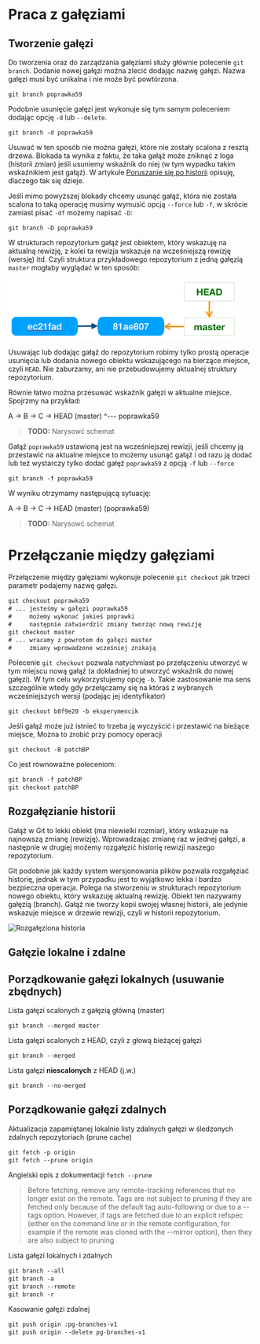 # Praca z gałęziami

## Tworzenie gałęzi

Do tworzenia oraz do zarządzania gałęziami służy głównie polecenie ```git branch```. Dodanie nowej gałęzi można zlecić dodając nazwę gałęzi. Nazwa gałęzi musi być unikalna i nie może być powtórzona.

```
git branch poprawka59
```

Podobnie usunięcie gałęzi jest wykonuje się tym samym poleceniem dodając opcję ```-d``` lub ```--delete```.

```
git branch -d poprawka59
```

Usuwać w ten sposób nie można gałęzi, które nie zostały scalona z resztą drzewa. Blokada ta wynika z faktu, że taka gałąź może zniknąć z loga (historii zmian) jeśli usuniemy wskaźnik do niej (w tym wypadku takim wskaźnikiem jest gałąź). W artykule [Poruszanie się po historii](./MovingAroundHistory.md) opisuję, dlaczego tak się dzieje.

Jeśli mimo powyższej blokady chcemy usunąć gałąź, która nie została scalona to taką operację musimy wymusić opcją ```--force``` lub ```-f```, w skrócie zamiast pisać ```-df``` możemy napisać ```-D```:

```
git branch -D poprawka59
```

W strukturach repozytorium gałąź jest obiektem, który wskazuję na aktualną rewizję, z kolei ta rewizja wskazuje na wcześniejszą rewizję (wersję) itd. Czyli struktura przykładowego repozytorium z jedną gałęzią ```master``` mogłaby wyglądać w ten sposób:

![Po operacji commit](./assets/img/git-commit-before.png)

Usuwając lub dodając gałąź do repozytorium robimy tylko prostą operacje usunięcia lub dodania nowego obiektu wskazującego na bierzące miejsce, czyli ```HEAD```. Nie zaburzamy, ani nie przebudowujemy aktualnej struktury repozytorium.

Równie łatwo można przesuwać wskaźnik gałęzi w aktualne miejsce. Spojrzmy na przykład:

A -> B -> C -> HEAD (master)
^--- poprawka59
> **TODO:** Narysowć schemat

Gałąź ```poprawka59``` ustawioną jest na wcześniejszej rewizji, jeśli chcemy ją przestawić na aktualne miejsce to możemy usunąć gałąź i od razu ją dodać lub też wystarczy tylko dodać gałęź ```poprawka59``` z opcją ```-f``` lub ```--force```

```
git branch -f poprawka59
```

W wyniku otrzymamy następującą sytuację:

A -> B -> C -> HEAD (master) (poprawka59)
> **TODO:** Narysowć schemat

# Przełączanie między gałęziami

Przełączenie między gałęziami wykonuje polecenie ```git checkout``` jak trzeci parametr podajemy nazwę gałęzi.

```
git checkout poprawka59
# ... jesteśmy w gałęzi poprawka59
#     możemy wykonać jakieś poprawki
#     następnie zatwierdzić zmiany tworząc nową rewizję
git checkout master
# ... wracamy z powrotem do gałęzi master
#     zmiany wprowadzone wcześniej znikają
```

Polecenie ```git checkout``` pozwala natychmiast po przełączeniu utworzyć w tym miejscu nową gałąź (a dokładniej to utworzyć wskaźnik do nowej gałęzi). W tym celu wykorzystujemy opcję ```-b```. Takie zastosowanie ma sens szczególnie wtedy gdy przełączamy się na któraś z wybranych wcześniejszych wersji (podając jej identyfikator)

```
git checkout b8f9e20 -b eksperymencik
```

Jeśli gałąź może już istnieć to trzeba ją wyczyścić i przestawić na bieżące miejsce, Można to zrobić przy pomocy operacji

```
git checkout -B patchBP
```

Co jest równoważne poleceniom:

```
git branch -f patchBP
git checkout patchBP
```

## Rozgałęzianie historii

Gałąź w Git to lekki obiekt (ma niewielki rozmiar), który wskazuje na najnowszą zmianę (rewizję). Wprowadzając zmianę raz w jednej gałęzi, a następnie w drugiej możemy rozgałęzić historię rewizji naszego repozytorium.

Git podobnie jak każdy system wersjonowania plików pozwala rozgałęziać historię, jednak w tym przypadku jest to wyjątkowo lekka i bardzo bezpieczna operacja. Polega na stworzeniu w strukturach repozytorium nowego obiektu, który wskazuję aktualną rewizję. Obiekt ten nazywamy gałęzią (branch). Gałąź nie tworzy kopii swojej własnej historii, ale jedynie wskazuje miejsce w drzewie rewizji, czyli w historii repozytorium.

![Rozgałęziona historia](https://git-scm.com/book/en/v2/images/advance-master.png)

## Gałęzie lokalne i zdalne

## Porządkowanie gałęzi lokalnych (usuwanie zbędnych)

Lista gałęzi scalonych z gałęzią główną (master) 
```
git branch --merged master 
```
Lista gałęzi scalonych z HEAD, czyli z głową bieżącej gałęzi
```
git branch --merged 
```

Lista gałęzi **niescalonych** z HEAD (j.w.)
```
git branch --no-merged
```

## Porządkowanie gałęzi zdalnych

Aktualizacja zapamiętanej lokalnie listy zdalnych gałęzi w śledzonych zdalnych repozytoriach (prune cache)

```
git fetch -p origin
git fetch --prune origin
```

Angielski opis z dokumentacji ```fetch --prune```

> Before fetching, remove any remote-tracking references that no longer exist on the remote. Tags are not subject to pruning if they are fetched only because of the default tag auto-following or due to a --tags option. However, if tags are fetched due to an explicit refspec (either on the command line or in the remote configuration, for example if the remote was cloned with the --mirror option), then they are also subject to pruning

Lista gałęzi lokalnych i zdalnych
```
git branch --all
git branch -a
git branch --remote
git branch -r
```

Kasowanie gałęzi zdalnej

```
git push origin :pg-branches-v1
git push origin --delete pg-branches-v1
```
